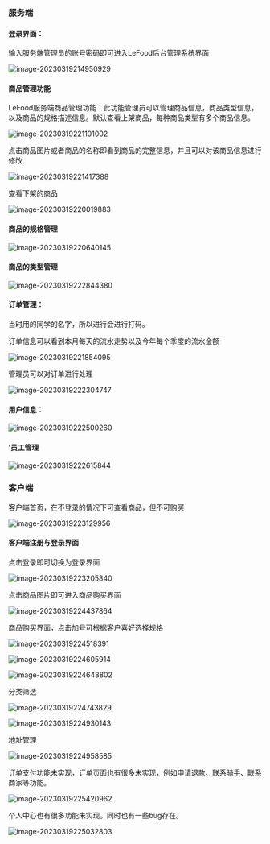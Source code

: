 ### 服务端



#### 登录界面：

输入服务端管理员的账号密码即可进入LeFood后台管理系统界面

![image-20230319214950929](https://cdn.staticaly.com/gh/Steam7365/LeFoodDescribe/main/mdImg/image-20230319214950929.png)



#### 商品管理功能

LeFood服务端商品管理功能：此功能管理员可以管理商品信息，商品类型信息，以及商品的规格描述信息。默认查看上架商品，每种商品类型有多个商品信息。

![image-20230319221101002](https://cdn.staticaly.com/gh/Steam7365/LeFoodDescribe/main/mdImg/image-20230319221101002.png)



点击商品图片或者商品的名称即看到商品的完整信息，并且可以对该商品信息进行修改

![image-20230319221417388](https://cdn.staticaly.com/gh/Steam7365/LeFoodDescribe/main/mdImg/image-20230319221417388.png)

查看下架的商品

![image-20230319220019883](https://cdn.staticaly.com/gh/Steam7365/LeFoodDescribe/main/mdImg/image-20230319220019883.png)



#### 商品的规格管理

![image-20230319220640145](https://cdn.staticaly.com/gh/Steam7365/LeFoodDescribe/main/mdImg/image-20230319220640145.png)

#### 商品的类型管理

![image-20230319222844380](https://cdn.staticaly.com/gh/Steam7365/LeFoodDescribe/main/mdImg/image-20230319222844380.png)



#### 订单管理：

当时用的同学的名字，所以进行会进行打码。

订单信息可以看到本月每天的流水走势以及今年每个季度的流水金额

![image-20230319221854095](https://cdn.staticaly.com/gh/Steam7365/LeFoodDescribe/main/mdImg/image-20230319221854095.png)

管理员可以对订单进行处理

![image-20230319222304747](https://cdn.staticaly.com/gh/Steam7365/LeFoodDescribe/main/mdImg/image-20230319222304747.png)



#### 用户信息：

![image-20230319222500260](https://cdn.staticaly.com/gh/Steam7365/LeFoodDescribe/main/mdImg/image-20230319222500260.png)



#### ‘员工管理

![image-20230319222615844](https://cdn.staticaly.com/gh/Steam7365/LeFoodDescribe/main/mdImg/image-20230319222615844.png)



### 客户端

客户端首页，在不登录的情况下可查看商品，但不可购买

![image-20230319223129956](https://cdn.staticaly.com/gh/Steam7365/LeFoodDescribe/main/mdImg/image-20230319223129956.png)

#### 客户端注册与登录界面

点击登录即可切换为登录界面

![image-20230319223205840](https://cdn.staticaly.com/gh/Steam7365/LeFoodDescribe/main/mdImg/image-20230319223205840.png)

点击商品图片即可进入商品购买界面

![image-20230319224437864](https://cdn.staticaly.com/gh/Steam7365/LeFoodDescribe/main/mdImg/image-20230319224437864.png)

商品购买界面，点击加号可根据客户喜好选择规格

![image-20230319224518391](https://cdn.staticaly.com/gh/Steam7365/LeFoodDescribe/main/mdImg/image-20230319224518391.png)

![image-20230319224605914](https://cdn.staticaly.com/gh/Steam7365/LeFoodDescribe/main/mdImg/image-20230319224605914.png)

![image-20230319224648802](https://cdn.staticaly.com/gh/Steam7365/LeFoodDescribe/main/mdImg/image-20230319224648802.png)

分类筛选

![image-20230319224743829](https://cdn.staticaly.com/gh/Steam7365/LeFoodDescribe/main/mdImg/image-20230319224743829.png)

![image-20230319224930143](https://cdn.staticaly.com/gh/Steam7365/LeFoodDescribe/main/mdImg/image-20230319224930143.png)

地址管理

![image-20230319224958585](https://cdn.staticaly.com/gh/Steam7365/LeFoodDescribe/main/mdImg/image-20230319224958585.png)

订单支付功能未实现，订单页面也有很多未实现，例如申请退款、联系骑手、联系商家等功能。

![image-20230319225420962](https://cdn.staticaly.com/gh/Steam7365/LeFoodDescribe/main/mdImg/image-20230319225420962.png)

个人中心也有很多功能未实现。同时也有一些bug存在。

![image-20230319225032803](https://cdn.staticaly.com/gh/Steam7365/LeFoodDescribe/main/mdImg/image-20230319225032803.png)
